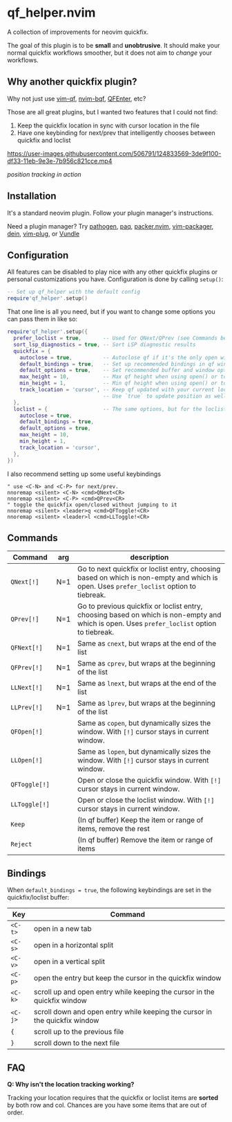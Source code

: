 # qf_helper.nvim
A collection of improvements for neovim quickfix.

The goal of this plugin is to be **small** and **unobtrusive**. It should make
your normal quickfix workflows smoother, but it does not aim to *change* your
workflows.

## Why another quickfix plugin?

Why not just use [vim-qf](https://github.com/romainl/vim-qf),
[nvim-bqf](https://github.com/kevinhwang91/nvim-bqf),
[QFEnter](https://github.com/yssl/QFEnter), etc?

Those are all great plugins, but I wanted two features that I could not find:

1. Keep the quickfix location in sync with cursor location in the file
2. Have one keybinding for next/prev that intelligently chooses between quickfix and loclist

https://user-images.githubusercontent.com/506791/124833569-3de9f100-df33-11eb-9e3e-7b956c821cce.mp4

*position tracking in action*

## Installation

It's a standard neovim plugin. Follow your plugin manager's instructions.

Need a plugin manager? Try [pathogen](https://github.com/tpope/vim-pathogen), [paq](https://github.com/savq/paq-nvim), [packer.nvim](https://github.com/wbthomason/packer.nvim), [vim-packager](https://github.com/kristijanhusak/vim-packager), [dein](https://github.com/Shougo/dein.vim), [vim-plug](https://github.com/junegunn/vim-plug), or [Vundle](https://github.com/VundleVim/Vundle.vim)

## Configuration

All features can be disabled to play nice with any other quickfix plugins or
personal customizations you have. Configuration is done by calling `setup()`:

```lua
-- Set up qf_helper with the default config
require'qf_helper'.setup()
```

That one line is all you need, but if you want to change some options you can
pass them in like so:
```lua
require'qf_helper'.setup({
  prefer_loclist = true,       -- Used for QNext/QPrev (see Commands below)
  sort_lsp_diagnostics = true, -- Sort LSP diagnostic results
  quickfix = {
    autoclose = true,          -- Autoclose qf if it's the only open window
    default_bindings = true,   -- Set up recommended bindings in qf window
    default_options = true,    -- Set recommended buffer and window options
    max_height = 10,           -- Max qf height when using open() or toggle()
    min_height = 1,            -- Min qf height when using open() or toggle()
    track_location = 'cursor', -- Keep qf updated with your current location
                               -- Use `true` to update position as well
  },
  loclist = {                  -- The same options, but for the loclist
    autoclose = true,
    default_bindings = true,
    default_options = true,
    max_height = 10,
    min_height = 1,
    track_location = 'cursor',
  },
})
```

I also recommend setting up some useful keybindings
```vim
" use <C-N> and <C-P> for next/prev.
nnoremap <silent> <C-N> <cmd>QNext<CR>
nnoremap <silent> <C-P> <cmd>QPrev<CR>
" toggle the quickfix open/closed without jumping to it
nnoremap <silent> <leader>q <cmd>QFToggle!<CR>
nnoremap <silent> <leader>l <cmd>LLToggle!<CR>
```

## Commands
Command       | arg     | description
-------       | ---     | -----------
`QNext[!]`    | N=1     | Go to next quickfix or loclist entry, choosing based on which is non-empty and which is open. Uses `prefer_loclist` option to tiebreak.
`QPrev[!]`    | N=1     | Go to previous quickfix or loclist entry, choosing based on which is non-empty and which is open. Uses `prefer_loclist` option to tiebreak.
`QFNext[!]`   | N=1     | Same as `cnext`, but wraps at the end of the list
`QFPrev[!]`   | N=1     | Same as `cprev`, but wraps at the beginning of the list
`LLNext[!]`   | N=1     | Same as `lnext`, but wraps at the end of the list
`LLPrev[!]`   | N=1     | Same as `lprev`, but wraps at the beginning of the list
`QFOpen[!]`   |         | Same as `copen`, but dynamically sizes the window. With `[!]` cursor stays in current window.
`LLOpen[!]`   |         | Same as `lopen`, but dynamically sizes the window. With `[!]` cursor stays in current window.
`QFToggle[!]` |         | Open or close the quickfix window. With `[!]` cursor stays in current window.
`LLToggle[!]` |         | Open or close the loclist window. With `[!]` cursor stays in current window.
`Keep`        | <range> | (In qf buffer) Keep the item or range of items, remove the rest
`Reject`      | <range> | (In qf buffer) Remove the item or range of items

## Bindings
When `default_bindings = true`, the following keybindings are set in the
quickfix/loclist buffer:

Key     | Command
---     | -------
`<C-t>` | open in a new tab
`<C-s>` | open in a horizontal split
`<C-v>` | open in a vertical split
`<C-p>` | open the entry but keep the cursor in the quickfix window
`<C-k>` | scroll up and open entry while keeping the cursor in the quickfix window
`<C-j>` | scroll down and open entry while keeping the cursor in the quickfix window
`{`     | scroll up to the previous file
`}`     | scroll down to the next file

## FAQ

**Q: Why isn't the location tracking working?**

Tracking your location requires that the quickfix or loclist items are
**sorted** by both row and col. Chances are you have some items that are out of
order.
